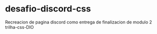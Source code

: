 # desafio-discord-css
Recreacion de pagina discord como entrega de finalizacion de modulo 2 trilha-css-DIO
